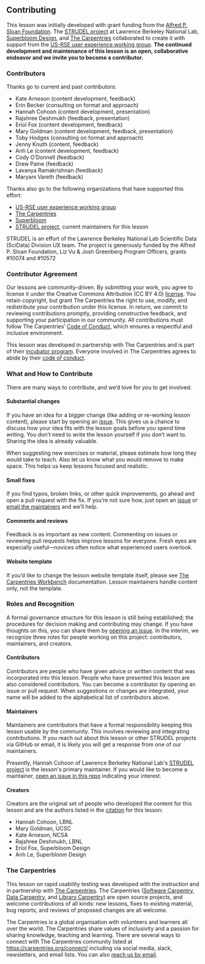 ## Contributing

This lesson was initially developed with grant funding from the [Alfred P. Sloan Foundation](https://sloan.org/). The [STRUDEL project](https://strudel.science/) at Lawrence Berkeley National Lab, [Superbloom Design](https://superbloom.design/), and [The Carpentries](https://carpentries.org/) collaborated to create it with support from the [US-RSE user experience working group](https://us-rse.org/wg/ux/). **The continued development and maintenance of this lesson is an open, collaborative endeavor and we invite you to become a contributor.**

### Contributors
Thanks go to current and past contributors:

- Kate Arneson (content development, feedback)
- Erin Becker (consulting on format and approach)
- Hannah Cohoon (content development, presentation)
- Rajshree Deshmukh (feedback, presentation)
- Eriol Fox (content development, feedback)
- Mary Goldman (content development, feedback, presentation)
- Toby Hodges (consulting on format and approach)
- Jenny Knuth (content, feedback)
- Anh Le (content development, feedback)
- Cody O’Donnell (feedback)
- Drew Paine (feedback)
- Lavanya Ramakrishnan (feedback)
- Maryam Vareth (feedback)

Thanks also go to the following organizations that have supported this effort:
- [US-RSE user experience working group](https://us-rse.org/wg/ux/)
- [The Carpentries](https://carpentries.org/)
- [Superbloom](https://superbloom.design/)
- [STRUDEL project](https://strudel.science/), current maintainers for this lesson

STRUDEL is an effort of the Lawrence Berkeley National Lab Scientific Data (SciData) Division UX team.
The project is generously funded by the Alfred P. Sloan Foundation, Liz Vu & Josh Greenberg Program Officers, grants #10074 and #10572

### Contributor Agreement

Our lessons are community-driven. By submitting your work, you agree to license it under the Creative Commons Attribution (CC BY 4.0) [license](LICENSE.md). You retain copyright, but grant The Carpentries the right to use, modify, and redistribute your contribution under this license. In return, we commit to reviewing contributions promptly, providing constructive feedback, and supporting your participation in our community. All contributions must follow The Carpentries’ [Code of Conduct](CODE_OF_CONDUCT.md), which ensures a respectful and inclusive environment.

This lesson was developed in partnership with The Carpentries and is part of
their [incubator program](https://carpentries-incubator.org/). Everyone involved in The Carpentries agrees to abide by their [code of conduct](CODE_OF_CONDUCT.md).

### What and How to Contribute
There are many ways to contribute, and we’d love for you to get involved:

#### Substantial changes
If you have an idea for a bigger change (like adding or re-working lesson content), please start by opening an [issue](repo-issues). This gives us a chance to discuss how your idea fits with the lesson goals before you spend time writing. You don’t need to write the lesson yourself if you don’t want to. Sharing the idea is already valuable.

When suggesting new exercises or material, please estimate how long they would take to teach.
Also let us know what you would remove to make space. This helps us keep lessons focused and realistic.

#### Small fixes
If you find typos, broken links, or other quick improvements, go ahead and open a pull request with the fix. If you’re not sure how, just open an [issue][repo-issues] or [email the maintainers][contact] and we’ll help.

#### Comments and reviews
Feedback is as important as new content. Commenting on issues or reviewing pull requests helps improve lessons for everyone. Fresh eyes are especially useful—novices often notice what experienced users overlook.

#### Website template
If you’d like to change the lesson website template itself, please see [The Carpentries Workbench][template-doc] documentation. Lesson maintainers handle content only, not the template.

### Roles and Recognition
A formal governance structure for this lesson is still being established; the procedures
for decision making and contributing may change. If you have thoughts on this,
you can share them by [opening an issue][issues]. In the interim, we
recognize three roles for people working on this project: contributors, maintainers, and creators.

#### Contributors
Contributors are people who have given advice or written content that was incorporated into this lesson.
People who have presented this lesson are also considered contributors. You can become a contributor
by opening an issue or pull request. When suggestions or changes are integrated, your name will be added to the alphabetical list of contributors above.

#### Maintainers
Maintainers are contributors that have a formal responsibility keeping this lesson usable by the community.
This involves reviewing and integrating contributions. If you reach out about this lesson
or other STRUDEL projects via GitHub or email, it is likely you will get a response from one of our maintainers.

Presently, Hannah Cohoon of Lawrence Berkeley National Lab's [STRUDEL project](https://strudel.science/) is the lesson's primary maintainer.
If you would like to become a maintainer, [open an issue in this repo][issues] indicating your interest.

#### Creators
Creators are the original set of people who developed the content for this lesson and are the authors listed in
the [citation](CITATION.cff) for this lesson:

- Hannah Cohoon, LBNL
- Mary Goldman, UCSC
- Kate Arneson, NCSA
- Rajshree Deshmukh, LBNL
- Eriol Fox, Superbloom Design
- Anh Le, Superbloom Design

### The Carpentries
This lesson on rapid usability testing was developed with the instruction and in
partnership with [The Carpentries][cp-site]. The Carpentries ([Software Carpentry][swc-site], [Data
Carpentry][dc-site], and [Library Carpentry][lc-site]) are open source
projects, and welcome contributions of all kinds: new lessons, fixes to
existing material, bug reports, and reviews of proposed changes are all
welcome.

The Carpentries is a global organisation with volunteers and learners all over
the world. The Carpentries share values of inclusivity and a passion for sharing knowledge,
teaching and learning. There are several ways to connect with The Carpentries
community listed at <https://carpentries.org/connect/> including via social
media, slack, newsletters, and email lists. You can also [reach us by
email][contact].


[repo]: https://github.com/UXCraftForScientificSoftware/rapid-usability-tutorial/
[repo-issues]: https://github.com/UXCraftForScientificSoftware/rapid-usability-tutorial/issues
[contact]: mailto:strudel@lbl.gov
[cp-site]: https://carpentries.org/
[dc-issues]: https://github.com/issues?q=user%3Adatacarpentry
[dc-lessons]: https://datacarpentry.org/lessons/
[dc-site]: https://datacarpentry.org/
[discuss-list]: https://carpentries.topicbox.com/groups/discuss
[github]: https://github.com
[github-flow]: https://guides.github.com/introduction/flow/
[github-join]: https://github.com/join
[how-contribute]: https://egghead.io/courses/how-to-contribute-to-an-open-source-project-on-github
[issues]: https://github.com/UXCraftForScientificSoftware/rapid-usability-tutorial/issues
[lc-issues]: https://github.com/issues?q=user%3ALibraryCarpentry
[swc-issues]: https://github.com/issues?q=user%3Aswcarpentry
[swc-lessons]: https://software-carpentry.org/lessons/
[swc-site]: https://software-carpentry.org/
[lc-site]: https://librarycarpentry.org/
[template-doc]: https://carpentries.github.io/workbench/
